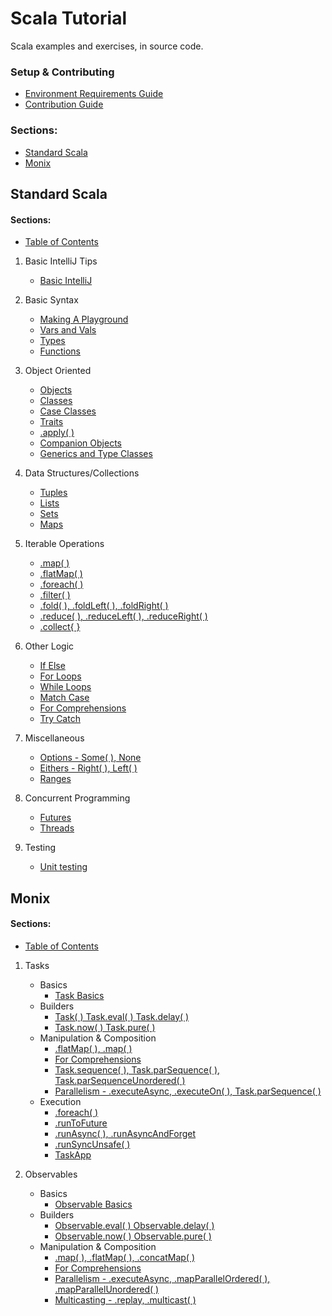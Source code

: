 # Scala Tutorial
Scala examples and exercises, in source code.

### Setup & Contributing
- [Environment Requirements Guide](/docs/environment-setup.md)
- [Contribution Guide](/docs/contributing.md)

### Sections:
- [Standard Scala](#standard-scala)
- [Monix](#Monix)

## Standard Scala
#### Sections:
- [Table of Contents](StandardScala/src/main/scala/StandardScalaPlayground/TableOfContents.scala)

1. Basic IntelliJ Tips
   - [Basic IntelliJ](StandardScala/src/main/scala/StandardScalaPlayground/Sections/BasicIntelliJ.scala)

2. Basic Syntax
   - [Making A Playground](StandardScala/src/main/scala/StandardScalaPlayground/Sections/MakingAPlayground.scala)
   - [Vars and Vals](StandardScala/src/main/scala/StandardScalaPlayground/Sections/VarsAndVals.scala)
   - [Types](StandardScala/src/main/scala/StandardScalaPlayground/Sections/Types.scala)
   - [Functions](StandardScala/src/main/scala/StandardScalaPlayground/Sections/Functions.scala)

3. Object Oriented
   - [Objects](StandardScala/src/main/scala/StandardScalaPlayground/Sections/Objects.scala)
   - [Classes](StandardScala/src/main/scala/StandardScalaPlayground/Sections/Classes.scala)
   - [Case Classes](StandardScala/src/main/scala/StandardScalaPlayground/Sections/CaseClasses.scala)
   - [Traits](StandardScala/src/main/scala/StandardScalaPlayground/Sections/Traits.scala)
   - [.apply( )](StandardScala/src/main/scala/StandardScalaPlayground/Sections/Apply.scala)
   - [Companion Objects](StandardScala/src/main/scala/StandardScalaPlayground/Sections/CompanionObjects.scala)
   - [Generics and Type Classes](StandardScala/src/main/scala/StandardScalaPlayground/Sections/TypeClasses.scala)

4. Data Structures/Collections
   - [Tuples](StandardScala/src/main/scala/StandardScalaPlayground/Sections/Tuples.scala)
   - [Lists](StandardScala/src/main/scala/StandardScalaPlayground/Sections/Lists.scala)
   - [Sets](StandardScala/src/main/scala/StandardScalaPlayground/Sections/Sets.scala)
   - [Maps](StandardScala/src/main/scala/StandardScalaPlayground/Sections/Maps.scala)

5. Iterable Operations
   - [.map( )](StandardScala/src/main/scala/StandardScalaPlayground/Sections/MapOperations.scala)
   - [.flatMap( )](StandardScala/src/main/scala/StandardScalaPlayground/Sections/FlatMap.scala)
   - [.foreach( )](StandardScala/src/main/scala/StandardScalaPlayground/Sections/ForEach.scala)
   - [.filter( )](StandardScala/src/main/scala/StandardScalaPlayground/Sections/Filter.scala)
   - [.fold( ), .foldLeft( ), .foldRight( )](StandardScala/src/main/scala/StandardScalaPlayground/Sections/Fold.scala)
   - [.reduce( ), .reduceLeft( ), .reduceRight( )](StandardScala/src/main/scala/StandardScalaPlayground/Sections/Reduce.scala)
   - [.collect{ }](StandardScala/src/main/scala/StandardScalaPlayground/Sections/Collect.scala)

6. Other Logic
   - [If Else](StandardScala/src/main/scala/StandardScalaPlayground/Sections/IfElse.scala)
   - [For Loops](StandardScala/src/main/scala/StandardScalaPlayground/Sections/ForLoops.scala)
   - [While Loops](StandardScala/src/main/scala/StandardScalaPlayground/Sections/WhileLoops.scala)
   - [Match Case](StandardScala/src/main/scala/StandardScalaPlayground/Sections/MatchCase.scala)
   - [For Comprehensions](StandardScala/src/main/scala/StandardScalaPlayground/Sections/ForComprehensions.scala)
   - [Try Catch](StandardScala/src/main/scala/StandardScalaPlayground/Sections/TryCatch.scala)

7. Miscellaneous
   - [Options - Some( ), None](StandardScala/src/main/scala/StandardScalaPlayground/Sections/Options.scala)
   - [Eithers - Right( ), Left( )](StandardScala/src/main/scala/StandardScalaPlayground/Sections/Eithers.scala)
   - [Ranges](StandardScala/src/main/scala/StandardScalaPlayground/Sections/Ranges.scala)

8. Concurrent Programming
    - [Futures](StandardScala/src/main/scala/StandardScalaPlayground/Sections/Futures.scala)
    - [Threads](StandardScala/src/main/scala/StandardScalaPlayground/Sections/Threads.scala)

9. Testing
    - [Unit testing](StandardScala/src/main/scala/StandardScalaPlayground/Sections/TestTarget.scala)

## Monix
#### Sections:
- [Table of Contents](MonixTutorial/src/main/scala/MonixPlayground/MonixTableOfContents.scala)

1. Tasks
   - Basics
     - [Task Basics](MonixTutorial/src/main/scala/MonixPlayground/Tasks/TasksBasics.scala)
   - Builders
     - [Task( ) Task.eval( ) Task.delay( )](MonixTutorial/src/main/scala/MonixPlayground/Tasks/TaskEvalDelay.scala)
     - [Task.now( ) Task.pure( )](MonixTutorial/src/main/scala/MonixPlayground/Tasks/TaskNowPure.scala)
   - Manipulation & Composition
     - [.flatMap( ), .map( )](MonixTutorial/src/main/scala/MonixPlayground/Tasks/TaskFlatMap.scala)
     - [For Comprehensions](MonixTutorial/src/main/scala/MonixPlayground/Tasks/TaskForComprehensions.scala)
     - [Task.sequence( ), Task.parSequence( ), Task.parSequenceUnordered( )](MonixTutorial/src/main/scala/MonixPlayground/Tasks/TaskSequence.scala)
     - [Parallelism - .executeAsync, .executeOn( ), Task.parSequence( )](MonixTutorial/src/main/scala/MonixPlayground/Tasks/TasksParallel.scala)
   - Execution
     - [.foreach( )](MonixTutorial/src/main/scala/MonixPlayground/Tasks/TaskForEach.scala)
     - [.runToFuture](MonixTutorial/src/main/scala/MonixPlayground/Tasks/TaskRunToFuture.scala)
     - [.runAsync( ), .runAsyncAndForget](MonixTutorial/src/main/scala/MonixPlayground/Tasks/TaskRunAsync.scala)
     - [.runSyncUnsafe( )](MonixTutorial/src/main/scala/MonixPlayground/Tasks/TaskRunSyncUnsafe.scala)
     - [TaskApp](MonixTutorial/src/main/scala/MonixPlayground/Tasks/TaskApps.scala)

2. Observables
   - Basics
     - [Observable Basics](MonixTutorial/src/main/scala/MonixPlayground/Observables/ObservablesBasics.scala)
   - Builders
     - [Observable.eval( ) Observable.delay( )](MonixTutorial/src/main/scala/MonixPlayground/Observables/ObservableEvalDelay.scala)
     - [Observable.now( ) Observable.pure( )](MonixTutorial/src/main/scala/MonixPlayground/Observables/ObservableNowPure.scala)
   - Manipulation & Composition
     - [.map( ), .flatMap( ), .concatMap( )](MonixTutorial/src/main/scala/MonixPlayground/Observables/ObservableFlatMap.scala)
     - [For Comprehensions](MonixTutorial/src/main/scala/MonixPlayground/Observables/ObservableForComprehension.scala)
     - [Parallelism - .executeAsync, .mapParallelOrdered( ), .mapParallelUnordered( )](MonixTutorial/src/main/scala/MonixPlayground/Observables/ObservablesParallel.scala)
     - [Multicasting - .replay, .multicast( )](MonixTutorial/src/main/scala/MonixPlayground/Observables/ObservablesMulticast.scala)

